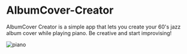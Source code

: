 # AlbumCover-Creator

AlbumCover Creator is a simple app that lets you create your 60's jazz album cover while playing piano. Be creative and start improvising!

![piano](https://user-images.githubusercontent.com/48506944/59412431-b49c7a80-8dbd-11e9-8b41-456cbd5ada9d.png)
